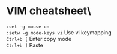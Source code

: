 # VIM cheatsheet\
`:set -g mouse on`\
`:setw -g mode-keys vi` Use vi keymapping\
`Ctrl+b [` Enter copy mode\
`Ctrl+b ]` Paste

